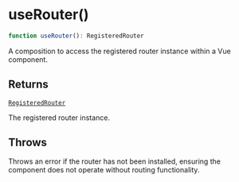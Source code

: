 # useRouter()

```ts
function useRouter(): RegisteredRouter
```

A composition to access the registered router instance within a Vue component.

## Returns

[`RegisteredRouter`](../types/RegisteredRouter)

The registered router instance.

## Throws

Throws an error if the router has not been installed, ensuring the component does not operate without routing functionality.
